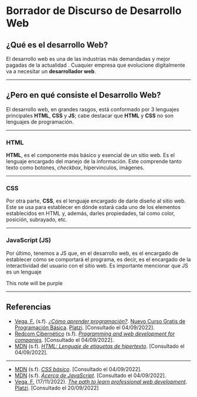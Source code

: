 # Borrador de Discurso de Desarrollo Web


## ¿Qué es el desarrollo Web?

El desarrollo web es una de las industrias más demandadas y mejor pagadas de la actualidad . Cuaquier empresa que evolucione digitalmente va a necesitar un **desarrollador web**.

---

## ¿Pero en qué consiste el Desarrollo Web?

El desarrollo web, en grandes rasgos, está conformado por 3 lenguajes principales **HTML**, **CSS** y **JS**; cabe destacar que **HTML** y **CSS** no son lenguajes de programación.

---

### HTML
**HTML**, es el componente más básico y esencial de un sitio web. Es el lenguaje encargado del manejo de la información. Este comprende tanto texto como botones, *checkbox*, hípervinculos, imágenes.

---
### CSS
Por otra parte, **CSS**, es el lenguaje encargado de darle diseño al sitio web. Este se usa para establecer en dónde estará cada uno de los elementos establecidos en HTML y, además, darles propiedades, tal como color, posición, subrayado, etc.

---
### <span class="purple">JavaScript (JS)</span>
Por último, tenemos a JS que, en el desarrollo web, es el encargado de establecer cómo se comportará el programa, es decir, es el encargado de la interactividad del usuario con el sitio web. Es importante mencionar que JS es un lenguaje

<span class="purple"> This note will be purple </span>

<!--Ejemplo de interactividad con el boton de reproducción de video,  --> 

---
## Referencias 
- [Vega, F.](https://platzi.com/profes/freddier) (s.f). [*¿Cómo aprender programación?*](https://platzi.com/clases/3208-programacion-basica/51978-como-aprender-programacion/). [Nuevo Curso Gratis de Programación Básica](https://platzi.com/cursos/programacion-basica/). [Platzi](https://platzi.com/home). [Consultado el 04/09/2022].
- [Redcom Cibernético](https://en.redcomcibernetico.es) (s.f). [*Pragramming and web development for companies*](https://en.redcomcibernetico.es/programacion-web). [Consultado el 04/09/2022].
- [MDN](https://developer.mozilla.org/es/) (s.f). [_HTML: Lenguaje de etiquetas de hipertexto_](https://developer.mozilla.org/es/docs/Web/HTML). [Consultado el 04/09/2022].

---
- [MDN](https://developer.mozilla.org/es/) (s.f). [_CSS básico_](https://developer.mozilla.org/es/docs/Learn/Getting_started_with_the_web/CSS_basics). [Consultado el 04/09/2022].
- [MDN](https://developer.mozilla.org/es/) (s.f). [_Acerca de JavaScript_](https://developer.mozilla.org/es/docs/Web/JavaScript/About_JavaScript). [Consultado el 04/09/2022].
- [Vega, F.](https://platzi.com/profes/freddier/) (17/11/2022). [_The path to learn professional web development_](https://www.youtube.com/watch?v=zBk-Hyv6ykw). [Platzi](https://www.youtube.com/c/Platzi). [Consultado el 20/09/2022]